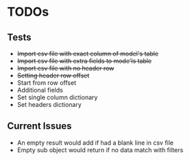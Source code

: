 # TODOs

## Tests

+ ~~Import csv file with exact column of model's table~~
+ ~~Import csv file with extra fields to mode'ls table~~
+ ~~Import csv file with no header row~~
+ ~~Setting header row offset~~
+ Start from row offset
+ Additional fields
+ Set single column dictionary
+ Set headers dictionary

## Current Issues

+ An empty result would add if had a blank line in csv file
+ Empty sub object would return if no data match with filters
